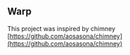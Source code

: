 ## Warp

This project was inspired by chimney [https://github.com/aosasona/chimney](https://github.com/aosasona/chimney)
